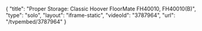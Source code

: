 {
    "title": "Proper Storage: Classic Hoover FloorMate FH40010, FH40010(B)",
    "type": "solo",
    "layout": "iframe-static",
    "videoId": "3787964",
    "url": "\/tvpembed\/3787964"
}